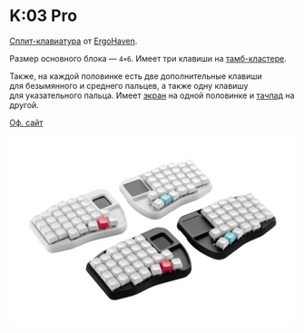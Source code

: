 # K:03 Pro

[Сплит-клавиатура](/dictionary#сплит) от [ErgoHaven](https://ru.ergohaven.xyz).

Размер основного блока — `4×6`. Имеет три клавиши на [тамб-кластере](/dictionary#thumb-cluster).

Также, на каждой половинке есть две дополнительные клавиши для безымянного и среднего пальцев, а также одну клавишу для указательного пальца. Имеет [экран](/hardware/screens.md) на одной половинке и [тачпад](/hardware/touchpad.md) на другой.

[Оф. сайт](https://ru.ergohaven.xyz/k03pro)

![](/assets/keyboards/ergohaven/K_03_Pro.jpg)
